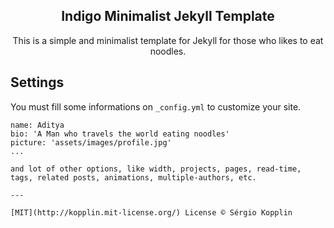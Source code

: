 <p align="center">
    <h2 align="center">Indigo Minimalist Jekyll Template</h2>
</p>

<p align="center">This is a simple and minimalist template for Jekyll for those who likes to eat noodles.</p>

## Settings

You must fill some informations on `_config.yml` to customize your site.

```
name: Aditya
bio: 'A Man who travels the world eating noodles'
picture: 'assets/images/profile.jpg'
...

and lot of other options, like width, projects, pages, read-time, tags, related posts, animations, multiple-authors, etc.

---

[MIT](http://kopplin.mit-license.org/) License © Sérgio Kopplin
